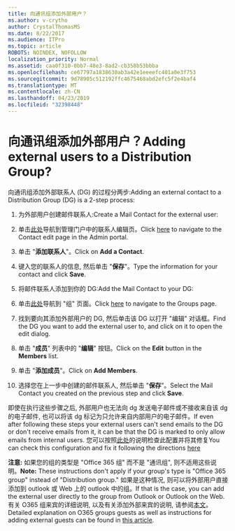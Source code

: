 ```yaml
---
title: 向通讯组添加外部用户？
ms.author: v-crytho
author: CrystalThomasMS
ms.date: 8/22/2017
ms.audience: ITPro
ms.topic: article
ROBOTS: NOINDEX, NOFOLLOW
localization_priority: Normal
ms.assetid: caa0f310-0bb7-48e3-8ad2-cb358b53bbba
ms.openlocfilehash: ce67797a1838630ab3a42e1eeeefc401a0e3f753
ms.sourcegitcommit: 9d78905c512192ffc4675468abd2efc5f2e4baf4
ms.translationtype: MT
ms.contentlocale: zh-CN
ms.lasthandoff: 04/23/2019
ms.locfileid: "32398448"
---
```

# <a name="adding-external-users-to-a-distribution-group"></a><span data-ttu-id="34940-102">向通讯组添加外部用户？</span><span class="sxs-lookup"><span data-stu-id="34940-102">Adding external users to a Distribution Group?</span></span>

<span data-ttu-id="34940-103">向通讯组添加外部联系人 (DG) 的过程分两步:</span><span class="sxs-lookup"><span data-stu-id="34940-103">Adding an external contact to a Distribution Group (DG) is a 2-step process:</span></span>
  
1. <span data-ttu-id="34940-104">为外部用户创建邮件联系人:</span><span class="sxs-lookup"><span data-stu-id="34940-104">Create a Mail Contact for the external user:</span></span>
    
1. <span data-ttu-id="34940-105">单击[此处](https://admin.microsoft.com/adminportal/home#/Contact)导航到管理门户中的联系人编辑页。</span><span class="sxs-lookup"><span data-stu-id="34940-105">Click [here](https://admin.microsoft.com/adminportal/home#/Contact) to navigate to the Contact edit page in the Admin portal.</span></span> 
    
2. <span data-ttu-id="34940-106">单击 "**添加联系人**"。</span><span class="sxs-lookup"><span data-stu-id="34940-106">Click on **Add a Contact**.</span></span>
    
3. <span data-ttu-id="34940-107">键入您的联系人的信息, 然后单击 "**保存**"。</span><span class="sxs-lookup"><span data-stu-id="34940-107">Type the information for your contact and click **Save**.</span></span>
    
2. <span data-ttu-id="34940-108">将邮件联系人添加到你的 DG:</span><span class="sxs-lookup"><span data-stu-id="34940-108">Add the Mail Contact to your DG:</span></span>
    
1. <span data-ttu-id="34940-109">单击[此处](https://admin.microsoft.com/adminportal/home#/groups)导航到 "组" 页面。</span><span class="sxs-lookup"><span data-stu-id="34940-109">Click [here](https://admin.microsoft.com/adminportal/home#/groups) to navigate to the Groups page.</span></span> 
    
2. <span data-ttu-id="34940-110">找到要向其添加外部用户的 DG, 然后单击该 DG 以打开 "编辑" 对话框。</span><span class="sxs-lookup"><span data-stu-id="34940-110">Find the DG you want to add the external user to, and click on it to open the edit dialog.</span></span>
    
3. <span data-ttu-id="34940-111">单击 "**成员**" 列表中的 "**编辑**" 按钮。</span><span class="sxs-lookup"><span data-stu-id="34940-111">Click on the **Edit** button in the **Members** list.</span></span> 
    
4. <span data-ttu-id="34940-112">单击 "**添加成员**"。</span><span class="sxs-lookup"><span data-stu-id="34940-112">Click on **Add Members**.</span></span>
    
5. <span data-ttu-id="34940-113">选择您在上一步中创建的邮件联系人, 然后单击 "**保存**"。</span><span class="sxs-lookup"><span data-stu-id="34940-113">Select the Mail Contact you created on the previous step and click **Save**.</span></span>
    
<span data-ttu-id="34940-114">即使在执行这些步骤之后, 外部用户也无法向 dg 发送电子邮件或不接收来自该 dg 的电子邮件, 也可以将该 dg 标记为只允许来自内部用户的电子邮件。</span><span class="sxs-lookup"><span data-stu-id="34940-114">If even after following these steps your external users can't send emails to the DG or don't receive emails from it, it can be that the DG is marked to only allow emails from internal users.</span></span> <span data-ttu-id="34940-115">您可以按照[此处](https://support.office.com/article/Fix-email-delivery-issues-for-error-code-5-7-133-in-Office-365-991abc19-7756-438f-abcb-39f69b80f284.aspx)的说明检查此配置并将其修复</span><span class="sxs-lookup"><span data-stu-id="34940-115">You can check this configuration and fix it following the directions [here](https://support.office.com/article/Fix-email-delivery-issues-for-error-code-5-7-133-in-Office-365-991abc19-7756-438f-abcb-39f69b80f284.aspx)</span></span>
  
 <span data-ttu-id="34940-116">**注意:** 如果您的组的类型是 "Office 365 组" 而不是 "通讯组", 则不适用这些说明。</span><span class="sxs-lookup"><span data-stu-id="34940-116">**Note:** These instructions don't apply if your group's type is "Office 365 group" instead of "Distribution group."</span></span> <span data-ttu-id="34940-117">如果是这种情况, 则可以将外部用户直接添加到 outlook 或 Web 上的 outlook 中的组。</span><span class="sxs-lookup"><span data-stu-id="34940-117">If that is the case, you can add the external user directly to the group from Outlook or Outlook on the Web.</span></span> <span data-ttu-id="34940-118">有关 O365 组来宾的详细说明, 以及有关添加外部来宾的说明, 请参阅[本文](https://support.office.com/article/Guest-access-in-Office-365-Groups-bfc7a840-868f-4fd6-a390-f347bf51aff6.aspx)。</span><span class="sxs-lookup"><span data-stu-id="34940-118">Detailed explanation on O365 groups guests as well as instructions for adding external guests can be found in [this article](https://support.office.com/article/Guest-access-in-Office-365-Groups-bfc7a840-868f-4fd6-a390-f347bf51aff6.aspx).</span></span>
  

